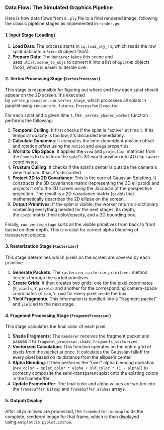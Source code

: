 ### Data Flow: The Simulated Graphics Pipeline

Here is how data flows from a `.ply` file to a final rendered image, following the classic pipeline stages as implemented in `render.py`:

#### 1\. Input Stage (Loading)

1.  **Load Data**: The process starts in `io.load_ply_4d`, which reads the raw splat data into a `Scene4D` object (SoA).
2.  **Prepare Data**: The `Renderer` takes this scene and uses `utils.scene_to_objs` to convert it into a list of `Splat4D` objects (AoS), which is easier to iterate over.

#### 2\. Vertex Processing Stage (`VertexProcessor`)

This stage is responsible for figuring out where and how each splat should appear on the 2D screen. It's executed by `vertex_processor.run_vertex_stage`, which processes all splats in parallel using `concurrent.futures.ProcessPoolExecutor`.

For each splat and a given time `t`, the `_vertex_shader_worker` function performs the following:

1.  **Temporal Culling**: It first checks if the splat is "active" at time `t`. If its temporal opacity is too low, it's discarded immediately.
2.  **Calculate Dynamics**: It computes the time-dependent position offset and rotation offset using the `motion` and `omega` properties.
3.  **World to Clip Space**: It applies the `view` and `projection` matrices from the `Camera` to transform the splat's 3D world position into 4D clip-space coordinates.
4.  **Frustum Culling**: It checks if the splat's center is outside the camera's view frustum. If so, it's discarded.
5.  **Project 3D to 2D Covariance**: This is the core of Gaussian Splatting. It constructs the 3D covariance matrix (representing the 3D ellipsoid) and projects it onto the 2D screen using the Jacobian of the perspective projection. The result is a 2D covariance matrix (`cov2d`) that mathematically describes the 2D ellipse on the screen.
6.  **Output Primitives**: If the splat is visible, the worker returns a dictionary containing everything needed for the next stages: its depth, the `cov2d` matrix, final color/opacity, and a 2D bounding box.

Finally, `run_vertex_stage` sorts all the visible primitives from back to front based on their depth. This is crucial for correct alpha blending of transparent objects.

#### 3\. Rasterization Stage (`Rasterizer`)

This stage determines which pixels on the screen are covered by each primitive.

1.  **Generate Packets**: The `rasterizer.rasterize_primitives` method iterates through the sorted primitives. 
2.  **Create Grids**: It then creates two grids: one for the pixel coordinates (`X_pixels`, `Y_pixels`) and another for the corresponding camera-space coordinates (`X_cam`, `Y_cam`) for every pixel inside the box.
3.  **Yield Fragments**: This information is bundled into a "fragment packet" and `yield`ed to the next stage.

#### 4\. Fragment Processing Stage (`FragmentProcessor`)

This stage calculates the final color of each pixel.

1.  **Shade Fragments**: The `Renderer` receives the fragment packet and passes it to `fragment_processor.shade_fragments_vectorized`.
2.  **Vectorized Calculation**: This function operates on the entire grid of pixels from the packet at once. It calculates the Gaussian falloff for every pixel based on its distance from the ellipse's center.
3.  **Alpha Blending**: It then performs the "over" alpha blending operation (`new_color = splat_color * alpha + old_color * (1 - alpha)`) to correctly composite the semi-transparent splat onto the existing colors in the framebuffer.
4.  **Update Framebuffer**: The final color and alpha values are written into the `framebuffer.bitmap` and `framebuffer.alphas` arrays.

#### 5\. Output/Display

After all primitives are processed, the `framebuffer.bitmap` holds the complete, rendered image for that frame, which is then displayed using `matplotlib.pyplot.imshow`.